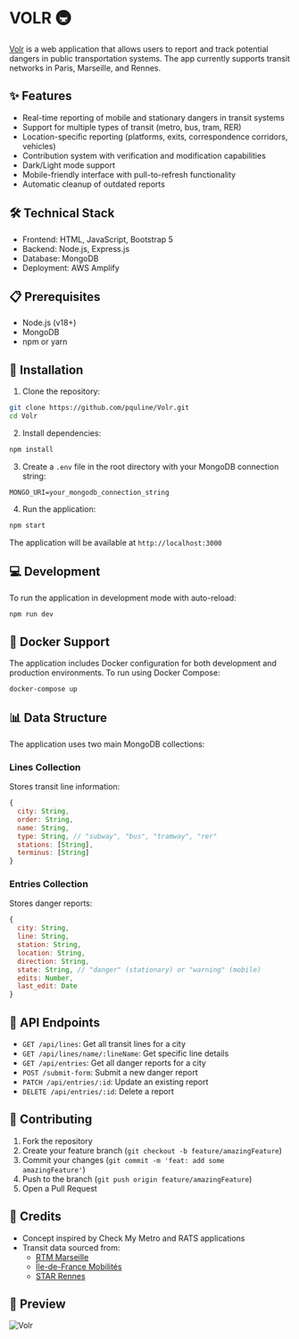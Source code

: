 # VOLR 🚇

[Volr](https://volr.cc) is a web application that allows users to report and track potential dangers in public transportation systems.
The app currently supports transit networks in Paris, Marseille, and Rennes.

## ✨ Features
- Real-time reporting of mobile and stationary dangers in transit systems
- Support for multiple types of transit (metro, bus, tram, RER)
- Location-specific reporting (platforms, exits, correspondence corridors, vehicles)
- Contribution system with verification and modification capabilities
- Dark/Light mode support
- Mobile-friendly interface with pull-to-refresh functionality
- Automatic cleanup of outdated reports

## 🛠️ Technical Stack
- Frontend: HTML, JavaScript, Bootstrap 5
- Backend: Node.js, Express.js
- Database: MongoDB
- Deployment: AWS Amplify

## 📋 Prerequisites
- Node.js (v18+)
- MongoDB
- npm or yarn

## 🚀 Installation
1. Clone the repository:
```bash
git clone https://github.com/pquline/Volr.git
cd Volr
```
2. Install dependencies:
```bash
npm install
```
3. Create a `.env` file in the root directory with your MongoDB connection string:
```
MONGO_URI=your_mongodb_connection_string
```
4. Run the application:
```bash
npm start
```
The application will be available at `http://localhost:3000`

## 💻 Development
To run the application in development mode with auto-reload:
```bash
npm run dev
```

## 🐳 Docker Support
The application includes Docker configuration for both development and production environments.
To run using Docker Compose:
```bash
docker-compose up
```

## 📊 Data Structure
The application uses two main MongoDB collections:

### Lines Collection
Stores transit line information:
```javascript
{
  city: String,
  order: String,
  name: String,
  type: String, // "subway", "bus", "tramway", "rer"
  stations: [String],
  terminus: [String]
}
```

### Entries Collection
Stores danger reports:
```javascript
{
  city: String,
  line: String,
  station: String,
  location: String,
  direction: String,
  state: String, // "danger" (stationary) or "warning" (mobile)
  edits: Number,
  last_edit: Date
}
```

## 🔌 API Endpoints
- `GET /api/lines`: Get all transit lines for a city
- `GET /api/lines/name/:lineName`: Get specific line details
- `GET /api/entries`: Get all danger reports for a city
- `POST /submit-form`: Submit a new danger report
- `PATCH /api/entries/:id`: Update an existing report
- `DELETE /api/entries/:id`: Delete a report

## 🤝 Contributing
1. Fork the repository
2. Create your feature branch (`git checkout -b feature/amazingFeature`)
3. Commit your changes (`git commit -m 'feat: add some amazingFeature'`)
4. Push to the branch (`git push origin feature/amazingFeature`)
5. Open a Pull Request

## 👏 Credits
- Concept inspired by Check My Metro and RATS applications
- Transit data sourced from:
  - [RTM Marseille](https://www.rtm.fr/)
  - [Île-de-France Mobilités](https://data.iledefrance-mobilites.fr/pages/home/)
  - [STAR Rennes](https://data.explore.star.fr/)

## 📱 Preview
![Volr](https://i.ibb.co/mXSTrKw/app.png)
